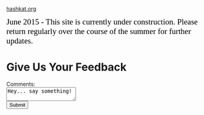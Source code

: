 [hashkat.org](http://hashkat.org)

<span style="color:black; font-family:Georgia; font-size:1.5em;">June 2015 - This site is currently under construction. Please return regularly over the course of the summer for further updates. </span>

# Give Us Your Feedback

<form action="/html/tags/html_form_tag_action.cfm" method="post">
Comments:<br />
<textarea name="comments" id="comments">
Hey... say something!
</textarea><br />
<input type="submit" value="Submit" />
</form>